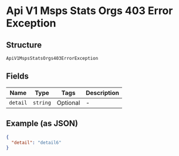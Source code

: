 
# Api V1 Msps Stats Orgs 403 Error Exception

## Structure

`ApiV1MspsStatsOrgs403ErrorException`

## Fields

| Name | Type | Tags | Description |
|  --- | --- | --- | --- |
| `detail` | `string` | Optional | - |

## Example (as JSON)

```json
{
  "detail": "detail6"
}
```

